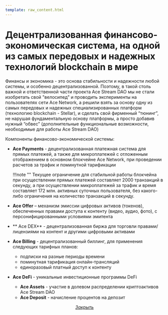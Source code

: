 ```yaml
---
template: raw_content.html
---
```


# Децентрализованная финансово-экономическая система, на одной из самых передовых и надежных технологий blockchain в мире

Финансы и экономика - это основа стабильности и надежности любой системы, и особенно децентрализованной. Поэтому, в такой столь важной и ответственной части проекта Ace Stream DAO мы не стали изобретать свой "велосипед" и проводить эксперименты на пользователях сети Ace Network, а решили взять за основу одну из самых передовых и надежных специализированных платформ (технологию blockchain - Stellar), и сделать свой фирменный “тюнинг”, не нарушая фундаментальную основу платформы, а просто добавив нужный “обвес” (дополнительные функциональные возможности, необходимые для работы Ace Stream DAO)

Компоненты финансово-экономической системы:

- **Ace Payments** - децентрализованная платежная система для прямых платежей, а также для микроплатежей с отложенным отображением в основном блокчейне Ace Network, при проведении расчетов за трафик и поминутной тарификации

    !!!note ""
        Текущее ограничение для стабильной работы блокчейна при осуществлении прямых платежей составляет 2000 транзакций в секунду, а при осуществлении микроплатежей за трафик и время составляет 172 млн. активных суточных пользователя, без какого-либо ограничения на количество транзакций в секунду.

- **Ace Offer** – механизм эмиссии цифровых активов (токенов), обеспеченных правами доступа к контенту (видео, аудио, фото), с персонифицированными условиями эмитента

- ** Ace DEX** - децентрализованная биржа для торговли правами/лицензиями на контент и другими цифровыми активами

- **Ace Billing** - децентрализованный биллинг, для применения следующих тарифных планов:

    - подписки на разные периоды времени
    - поминутная тарификация онлайн-трансляций
    - единоразовый платный доступ к контенту

- **Ace DeFi** - уникальные инвестиционные программы DeFi

    - **Ace Assets** - участие в долевом распределении криптоактивов Ace Stream DAO
    - **Ace Deposit** - начисление процентов на депозит

<p style="text-align: center">
    <em>
        <a class="md-button mdx-button--transparent-light close-popup-inner" href="#">
            Закрыть
        </a>
    </em>
</p>
